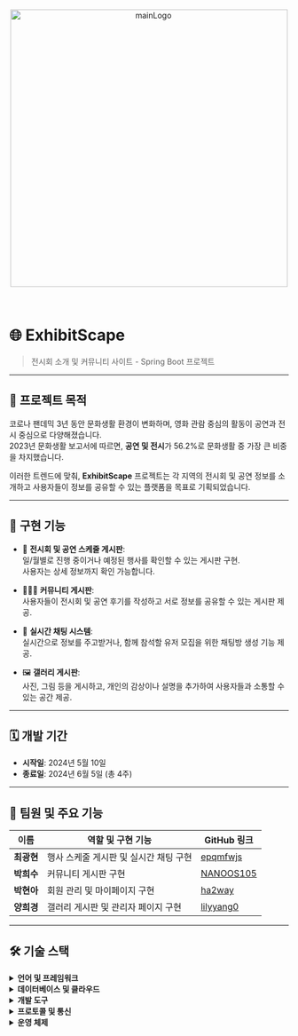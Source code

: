 <br>
<p align="center">
  <img src="https://github.com/user-attachments/assets/2f1e846f-de45-41e0-879b-191b812213e1" alt="mainLogo" width="500"/>
</p>
<br>

# 🌐 **ExhibitScape**  
> 전시회 소개 및 커뮤니티 사이트 - Spring Boot 프로젝트

---

## 🎯 **프로젝트 목적**

코로나 팬데믹 3년 동안 문화생활 환경이 변화하며, 영화 관람 중심의 활동이 공연과 전시 중심으로 다양해졌습니다.  
2023년 문화생활 보고서에 따르면, **공연 및 전시**가 56.2%로 문화생활 중 가장 큰 비중을 차지했습니다.  

이러한 트렌드에 맞춰, **ExhibitScape** 프로젝트는 각 지역의 전시회 및 공연 정보를 소개하고 사용자들이 정보를 공유할 수 있는 플랫폼을 목표로 기획되었습니다.

---

## 🚀 **구현 기능**

- 📅 **전시회 및 공연 스케줄 게시판**:  
  일/월별로 진행 중이거나 예정된 행사를 확인할 수 있는 게시판 구현.  
  사용자는 상세 정보까지 확인 가능합니다.

- 🧑‍🤝‍🧑 **커뮤니티 게시판**:  
  사용자들이 전시회 및 공연 후기를 작성하고 서로 정보를 공유할 수 있는 게시판 제공.

- 💬 **실시간 채팅 시스템**:  
  실시간으로 정보를 주고받거나, 함께 참석할 유저 모집을 위한 채팅방 생성 기능 제공.

- 🖼️ **갤러리 게시판**:  
  사진, 그림 등을 게시하고, 개인의 감상이나 설명을 추가하여 사용자들과 소통할 수 있는 공간 제공.

---

## 🗓️ **개발 기간**

- **시작일**: 2024년 5월 10일  
- **종료일**: 2024년 6월 5일 (총 4주)

---

## 👥 **팀원 및 주요 기능**

| 이름      | 역할 및 구현 기능                              | GitHub 링크                                      |
|-----------|------------------------------------------------|--------------------------------------------------|
| **최광현** | 행사 스케줄 게시판 및 실시간 채팅 구현          | [epqmfwjs](https://github.com/epqmfwjs)          |
| **박희수** | 커뮤니티 게시판 구현                           | [NANOOS105](https://github.com/NANOOS105)        |
| **박현아** | 회원 관리 및 마이페이지 구현                   | [ha2way](https://github.com/ha2way)              |
| **양희경** | 갤러리 게시판 및 관리자 페이지 구현             | [lilyyang0](https://github.com/lilyyang0)        |

---

## 🛠️ **기술 스택**

<details>
<summary><strong>언어 및 프레임워크</strong></summary>
  
- **Java** 17  
- **JavaScript**  
- **CSS**  
- **Spring Boot** 3.3.0  
- **JPA**  
- **Spring Security** 6  
- **Thymeleaf** 3.0.4  

</details>

<details>
<summary><strong>데이터베이스 및 클라우드</strong></summary>
  
- **MySQL** 8.0.36  
- **Tomcat** 9.0  

</details>

<details>
<summary><strong>개발 도구</strong></summary>
  
- **GitHub**  
- **IntelliJ IDEA**  
- **Spring Tool Suite 4 (STS4)**  
- **Visual Studio Code (VSCode)**  

</details>

<details>
<summary><strong>프로토콜 및 통신</strong></summary>

- **WebSocket**

</details>

<details>
<summary><strong>운영 체제</strong></summary>

- **Windows** 11

</details>
